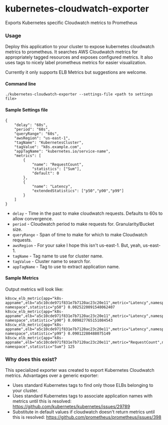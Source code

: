 # kubernetes-cloudwatch-exporter

Exports Kubernetes specific Cloudwatch metrics to Prometheus

### Usage

Deploy this application to your cluster to expose kubernetes cloudwatch metrics to prometheus.  It searches AWS Cloudwatch metrics for appropriately tagged resources and exposes configured metrics.  It also uses tags to nicely label prometheus metrics for easier visualization.

Currently it only supports ELB Metrics but suggestions are welcome.

#### Command line 

`./kubernetes-cloudwatch-exporter --settings-file <path to settings file>`

#### Sample Settings file

```
{
    "delay": "60s",
    "period": "60s",
    "queryRange": "60s",
    "awsRegion": "us-east-1",
    "tagName": "KubernetesCluster",
    "tagValue": "k8s.example.com",
    "appTagName": "kubernetes.io/service-name",
    "metrics": [
        {
            "name": "RequestCount",
            "statistics": ["Sum"],
            "default": 0
        },
        {
            "name": "Latency",
            "extendedStatistics": ["p50","p90","p99"]
        }
    ]
}
```

- `delay` - Time in the past to make cloudwatch requests.  Defaults to 60s to allow convergence.
- `period` - Cloudwatch period to make requests for.  Granularity/Bucket size.
- `queryRange` - Span of time to make for which to make Cloudwatch requests.
- `awsRegion` - For your sake I hope this isn't us-east-1. But, yeah, us-east-1.
- `tagName` - Tag name to use for cluster name.
- `tagValue` - Cluster name to search for.
- `appTagName` - Tag to use to extract application name.

#### Sample Metrics

Output metrics will look like:

```
k8scw_elb_metric{app="k8s-appname",elb="a5c10cde971f831e7b7120ac23c20e11",metric="Latency",namespace="k8s-namespace",statistic="p50"} 0.0025220091548062407
k8scw_elb_metric{app="k8s-appname",elb="a5c10cde971f831e7b7120ac23c20e11",metric="Latency",namespace="k8s-namespace",statistic="p90"} 0.009827765151084543
k8scw_elb_metric{app="k8s-appname",elb="a5c10cde971f831e7b7120ac23c20e11",metric="Latency",namespace="k8s-namespace",statistic="p99"} 0.09012280488075149
k8scw_elb_metric{app="k8s-appname",elb="a5c10cde971f831e7b7120ac23c20e11",metric="RequestCount",namespace="k8s-namespace",statistic="Sum"} 125
```

### Why does this exist?

This specialized exporter was created to export Kubernetes Cloudwatch metrics.  Advantages over a generic exporter:

- Uses standard Kubernetes tags to find only those ELBs belonging to your cluster.
- Uses standard Kubernetes tags to associate application names with metrics until this is resolved:  https://github.com/kubernetes/kubernetes/issues/29789
- Substitute in default values if cloudwatch doesn't return metrics until this is resolved:  https://github.com/prometheus/prometheus/issues/398